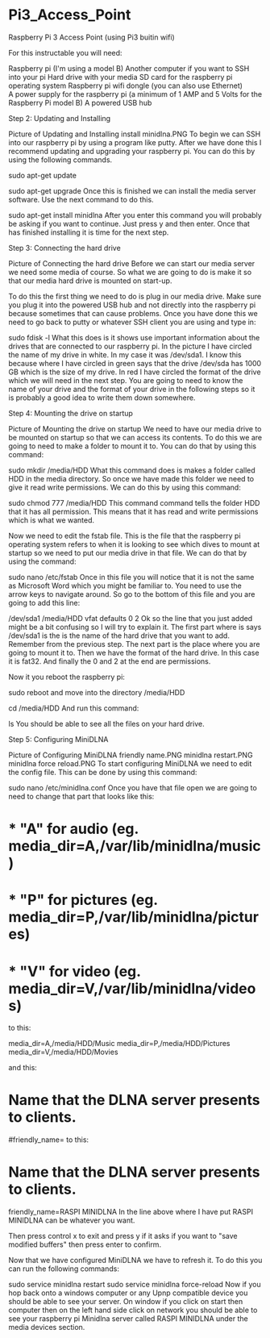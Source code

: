 # Pi3_Access_Point
Raspberry Pi 3 Access Point (using Pi3 buitin wifi)

For this instructable you will need:

Raspberry pi (I'm using a model B)
Another computer if you want to SSH into your pi
Hard drive with your media
SD card for the raspberry pi operating system
Raspberry pi wifi dongle (you can also use Ethernet)\
A power supply for the raspberry pi (a minimum of 1 AMP and 5 Volts for the Raspberry Pi model B)
A powered USB hub


Step 2: Updating and Installing

 Picture of Updating and Installing
 install minidlna.PNG
To begin we can SSH into our raspberry pi by using a program like putty. After we have done this I recommend updating and upgrading your raspberry pi. You can do this by using the following commands.

sudo apt-get update

sudo apt-get upgrade
Once this is finished we can install the media server software. Use the next command to do this.

sudo apt-get install minidlna
After you enter this command you will probably be asking if you want to continue. Just press y and then enter. Once that has finished installing it is time for the next step.





Step 3: Connecting the hard drive

 Picture of Connecting the hard drive
Before we can start our media server we need some media of course. So what we are going to do is make it so that our media hard drive is mounted on start-up.

To do this the first thing we need to do is plug in our media drive. Make sure you plug it into the powered USB hub and not directly into the raspberry pi because sometimes that can cause problems. Once you have done this we need to go back to putty or whatever SSH client you are using and type in:

sudo fdisk -l
What this does is it shows use important information about the drives that are connected to our raspberry pi. In the picture I have circled the name of my drive in white. In my case it was /dev/sda1. I know this because where I have circled in green says that the drive /dev/sda has 1000 GB which is the size of my drive. In red I have circled the format of the drive which we will need in the next step. You are going to need to know the name of your drive and the format of your drive in the following steps so it is probably a good idea to write them down somewhere.

Step 4: Mounting the drive on startup

 Picture of Mounting the drive on startup
We need to have our media drive to be mounted on startup so that we can access its contents. To do this we are going to need to make a folder to mount it to. You can do that by using this command:

sudo mkdir /media/HDD
What this command does is makes a folder called HDD in the media directory. So once we have made this folder we need to give it read write permissions. We can do this by using this command:

sudo chmod 777 /media/HDD
This command command tells the folder HDD that it has all permission. This means that it has read and write permissions which is what we wanted.

Now we need to edit the fstab file. This is the file that the raspberry pi operating system refers to when it is looking to see which dives to mount at startup so we need to put our media drive in that file. We can do that by using the command:

sudo nano /etc/fstab
Once in this file you will notice that it is not the same as Microsoft Word which you might be familiar to. You need to use the arrow keys to navigate around. So go to the bottom of this file and you are going to add this line:

/dev/sda1    /media/HDD   vfat    defaults     0        2
Ok so the line that you just added might be a bit confusing so I will try to explain it. The first part where is says /dev/sda1 is the is the name of the hard drive that you want to add. Remember from the previous step. The next part is the place where you are going to mount it to. Then we have the format of the hard drive. In this case it is fat32. And finally the 0 and 2 at the end are permissions.

Now it you reboot the raspberry pi:

sudo reboot
and move into the directory /media/HDD

cd /media/HDD
And run this command:

ls
You should be able to see all the files on your hard drive.

Step 5: Configuring MiniDLNA

 Picture of Configuring MiniDLNA
 friendly name.PNG minidlna restart.PNG minidlna force reload.PNG
To start configuring MiniDLNA we need to edit the config file. This can be done by using this command:

sudo nano /etc/minidlna.conf
Once you have that file open we are going to need to change that part that looks like this:

# * "A" for audio (eg. media_dir=A,/var/lib/minidlna/music)
# * "P" for pictures (eg. media_dir=P,/var/lib/minidlna/pictures)
# * "V" for video (eg. media_dir=V,/var/lib/minidlna/videos)
to this:

media_dir=A,/media/HDD/Music
media_dir=P,/media/HDD/Pictures
media_dir=V,/media/HDD/Movies

and this:

# Name that the DLNA server presents to clients.
#friendly_name=
to this:

# Name that the DLNA server presents to clients.
friendly_name=RASPI MINIDLNA
In the line above where I have put RASPI MINIDLNA can be whatever you want.

Then press control x to exit and press y if it asks if you want to "save modified buffers" then press enter to confirm.

Now that we have configured MiniDLNA we have to refresh it. To do this you can run the following commands:

sudo service minidlna restart
sudo service minidlna force-reload
Now if you hop back onto a windows computer or any Upnp compatible device you should be able to see your server. On window if you click on start then computer then on the left hand side click on network you should be able to see your raspberry pi Minidlna server called RASPI MINIDLNA under the media devices section.
